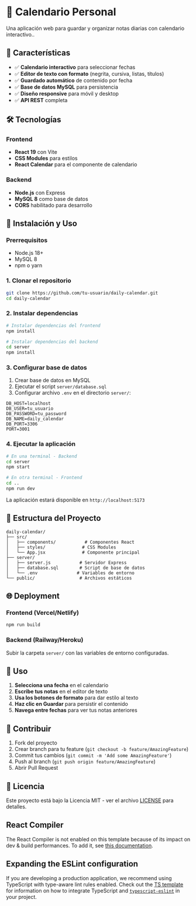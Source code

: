 # 📅 Calendario Personal

Una aplicación web para guardar y organizar notas diarias con calendario interactivo..

## 🌟 Características

- ✅ **Calendario interactivo** para seleccionar fechas
- ✅ **Editor de texto con formato** (negrita, cursiva, listas, títulos)
- ✅ **Guardado automático** de contenido por fecha
- ✅ **Base de datos MySQL** para persistencia
- ✅ **Diseño responsive** para móvil y desktop
- ✅ **API REST** completa

## 🛠️ Tecnologías

### Frontend

- **React 19** con Vite
- **CSS Modules** para estilos
- **React Calendar** para el componente de calendario

### Backend

- **Node.js** con Express
- **MySQL 8** como base de datos
- **CORS** habilitado para desarrollo

## 🚀 Instalación y Uso

### Prerrequisitos

- Node.js 18+
- MySQL 8
- npm o yarn

### 1. Clonar el repositorio

```bash
git clone https://github.com/tu-usuario/daily-calendar.git
cd daily-calendar
```

### 2. Instalar dependencias

```bash
# Instalar dependencias del frontend
npm install

# Instalar dependencias del backend
cd server
npm install
```

### 3. Configurar base de datos

1. Crear base de datos en MySQL
2. Ejecutar el script `server/database.sql`
3. Configurar archivo `.env` en el directorio `server/`:

```env
DB_HOST=localhost
DB_USER=tu_usuario
DB_PASSWORD=tu_password
DB_NAME=daily_calendar
DB_PORT=3306
PORT=3001
```

### 4. Ejecutar la aplicación

```bash
# En una terminal - Backend
cd server
npm start

# En otra terminal - Frontend
cd ..
npm run dev
```

La aplicación estará disponible en `http://localhost:5173`

## 📁 Estructura del Proyecto

```
daily-calendar/
├── src/
│   ├── components/           # Componentes React
│   ├── styles/              # CSS Modules
│   └── App.jsx              # Componente principal
├── server/
│   ├── server.js           # Servidor Express
│   ├── database.sql        # Script de base de datos
│   └── .env               # Variables de entorno
└── public/                 # Archivos estáticos
```

## 🌐 Deployment

### Frontend (Vercel/Netlify)

```bash
npm run build
```

### Backend (Railway/Heroku)

Subir la carpeta `server/` con las variables de entorno configuradas.

## 📝 Uso

1. **Selecciona una fecha** en el calendario
2. **Escribe tus notas** en el editor de texto
3. **Usa los botones de formato** para dar estilo al texto
4. **Haz clic en Guardar** para persistir el contenido
5. **Navega entre fechas** para ver tus notas anteriores

## 🤝 Contribuir

1. Fork del proyecto
2. Crear branch para tu feature (`git checkout -b feature/AmazingFeature`)
3. Commit tus cambios (`git commit -m 'Add some AmazingFeature'`)
4. Push al branch (`git push origin feature/AmazingFeature`)
5. Abrir Pull Request

## 📄 Licencia

Este proyecto está bajo la Licencia MIT - ver el archivo [LICENSE](LICENSE) para detalles.

## React Compiler

The React Compiler is not enabled on this template because of its impact on dev & build performances. To add it, see [this documentation](https://react.dev/learn/react-compiler/installation).

## Expanding the ESLint configuration

If you are developing a production application, we recommend using TypeScript with type-aware lint rules enabled. Check out the [TS template](https://github.com/vitejs/vite/tree/main/packages/create-vite/template-react-ts) for information on how to integrate TypeScript and [`typescript-eslint`](https://typescript-eslint.io) in your project.
